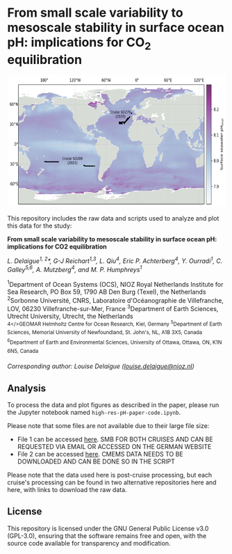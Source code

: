 # From small scale variability to mesoscale stability in surface ocean pH: implications for CO<sub>2</sub> equilibration

<img src="figs/plot_study_area_onemap.png" width="682" height="303" />

This repository includes the raw data and scripts used to analyze and plot this data for the study:

**From small scale variability to mesoscale stability in surface ocean pH: implications for CO2 equilibration**

*L. Delaigue<sup>1, 2</sup>\*, G-J Reichart<sup>1,3</sup>, L. Qiu<sup>4</sup>,  Eric P. Achterberg<sup>4</sup>, Y. Ourradi<sup>1</sup>, C. Galley<sup>5,6</sup>, A. Mutzberg<sup>4</sup>,  and M. P. Humphreys<sup>1</sup>*

<sup>1</sup>Department of Ocean Systems (OCS), NIOZ Royal Netherlands Institute for Sea Research, PO Box 59, 1790 AB Den Burg (Texel), the Netherlands  
<sup>2</sup>Sorbonne Université, CNRS, Laboratoire d'Océanographie de Villefranche, LOV, 06230 Villefranche-sur-Mer, France
<sup>3</sup>Department of Earth Sciences, Utrecht University, Utrecht, the Netherlands  
<sup>4</>GEOMAR Helmholtz Centre for Ocean Research, Kiel, Germany
<sup>5</sup>Department of Earth Sciences, Memorial University of Newfoundland, St. John's, NL, A1B 3X5, Canada  
<sup>6</sup>Department of Earth and Environmental Sciences, University of Ottawa, Ottawa, ON, K1N 6N5, Canada  

*Corresponding author: Louise Delaigue ([louise.delaigue@nioz.nl](mailto:louise.delaigue@nimev-mer.fr))*

## Analysis
To process the data and plot figures as described in the paper, please run the Jupyter notebook named `high-res-pH-paper-code.ipynb`.

Please note that some files are not available due to their large file size:
* File 1 can be accessed [here](URL_for_file_1). SMB FOR BOTH CRUISES AND CAN BE REQUESTED VIA EMAIL OR ACCESSED ON THE GERMAN WEBSITE
* File 2 can be accessed [here](URL_for_file_2). CMEMS DATA NEEDS TO BE DOWNLOADED AND CAN BE DONE SO IN THE SCRIPT

Please note that the data used here is post-cruise processing, but each cruise's processing can be found in two alternative repositories here and here, with links to download the raw data.

## License
This repository is licensed under the GNU General Public License v3.0 (GPL-3.0), ensuring that the software remains free and open, with the source code available for transparency and modification.
